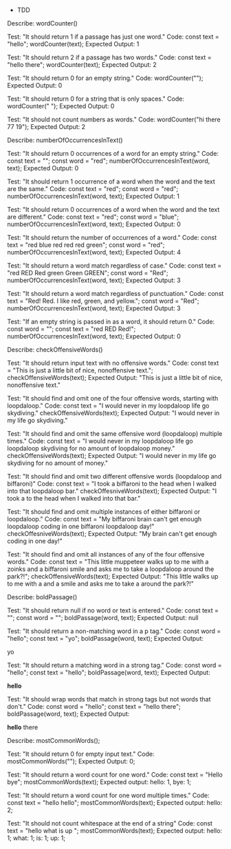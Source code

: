 * TDD

Describe: wordCounter()

Test: "It should return 1 if a passage has just one word."
Code:
const text = "hello";
wordCounter(text);
Expected Output: 1

Test: "It should return 2 if a passage has two words."
Code:
const text = "hello there";
wordCounter(text);
Expected Output: 2

Test: "It should return 0 for an empty string."
Code: wordCounter("");
Expected Output: 0

Test: "It should return 0 for a string that is only spaces."
Code: wordCounter("            ");
Expected Output: 0

Test: "It should not count numbers as words."
Code: wordCounter("hi there 77 19");
Expected Output: 2

Describe: numberOfOccurrencesInText()

Test: "It should return 0 occurrences of a word for an empty string."
Code:
const text = "";
const word = "red";
numberOfOccurrencesInText(word, text);
Expected Output: 0

Test: "It should return 1 occurrence of a word when the word and the text are the same."
Code:
const text = "red";
const word = "red";
numberOfOccurrencesInText(word, text);
Expected Output: 1

Test: "It should return 0 occurrences of a word when the word and the text are different."
Code:
const text = "red";
const word = "blue";
numberOfOccurrencesInText(word, text);
Expected Output: 0

Test: "It should return the number of occurrences of a word."
Code:
const text = "red blue red red red green";
const word = "red";
numberOfOccurrencesInText(word, text);
Expected Output: 4

Test: "It should return a word match regardless of case."
Code:
const text = "red RED Red green Green GREEN";
const word = "Red";
numberOfOccurrencesInText(word, text);
Expected Output: 3

Test: "It should return a word match regardless of punctuation."
Code:
const text = "Red! Red. I like red, green, and yellow.";
const word = "Red";
numberOfOccurrencesInText(word, text);
Expected Output: 3

Test: "If an empty string is passed in as a word, it should return 0."
Code:
const word = "";
const text = "red RED Red!";
numberOfOccurrencesInText(word, text);
Expected Output: 0

Describe: checkOffensiveWords()

Test: "It should return input text with no offensive words."
Code:
const text = "This is just a little bit of nice, nonoffensive text.";
checkOffensiveWords(text);
Expected Output: "This is just a little bit of nice, nonoffensive text."

Test: "It should find and omit one of the four offensive words, starting with loopdaloop."
Code:
const text = "I would never in my loopdaloop life go skydiving."
checkOffensiveWords(text);
Expected Output: "I would never in my life go skydiving."

Test: "It should find and omit the same offensive word (loopdaloop) multiple times."
Code:
const text = "I would never in my loopdaloop life go loopdaloop skydiving for no amount of loopdaloop money."
checkOffensiveWords(text);
Expected Output: "I would never in my life go skydiving for no amount of money."

Test: "It should find and omit two different offensive words (loopdaloop and biffaroni)"
Code:
const text = "I took a biffaroni to the head when I walked into that loopdaloop bar."
checkOffesniveWords(text);
Expected Output: "I took a to the head when I walked into that bar."

Test: "It should find and omit multiple instances of either biffaroni or loopdaloop."
Code:
const text = "My biffaroni brain can't get enough loopdaloop coding in one biffaroni loopdaloop day!"
checkOffesniveWords(text);
Expected Output: "My brain can't get enough coding in one day!"

Test: "It should find and omit all instances of any of the four offensive words."
Code:
const text = "This little muppeteer walks up to me with a zoinks and a biffaroni smile and asks me to take a loopdaloop around the park?!";
checkOffensiveWords(text);
Expected Output: "This little walks up to me with a and a smile and asks me to take a around the park?!"

Describe: boldPassage()

Test: "It should return null if no word or text is entered."
Code:
const text = "";
const word = "";
boldPassage(word, text);
Expected Output: null

Test: "It should return a non-matching word in a p tag."
Code:
const word = "hello";
const text = "yo";
boldPassage(word, text);
Expected Output: <p>yo</p>

Test: "It should return a matching word in a strong tag."
Code:
const word = "hello";
const text = "hello";
boldPassage(word, text);
Expected Output: <p><strong>hello</strong></p>

Test: "It should wrap words that match in strong tags but not words that don't."
Code:
const word = "hello";
const text = "hello there";
boldPassage(word, text);
Expected Output: <p><strong>hello</strong> there</p>

Describe: mostCommonWords();

Test: "It should return 0 for empty input text."
Code: mostCommonWords("");
Expected Output: 0;

Test: "It should return a word count for one word."
Code: 
const text = "Hello bye";
mostCommonWords(text);
Expected output: hello: 1, bye: 1;

Test: "It should return a word count for one word multiple times."
Code:
const text = "hello hello";
mostCommonWords(text);
Expected output: hello: 2;

Test: "It should not count whitespace at the end of a string"
Code:
const text = "hello what is up     ";
mostCommonWords(text);
Expected output: hello: 1; what: 1; is: 1; up: 1;


